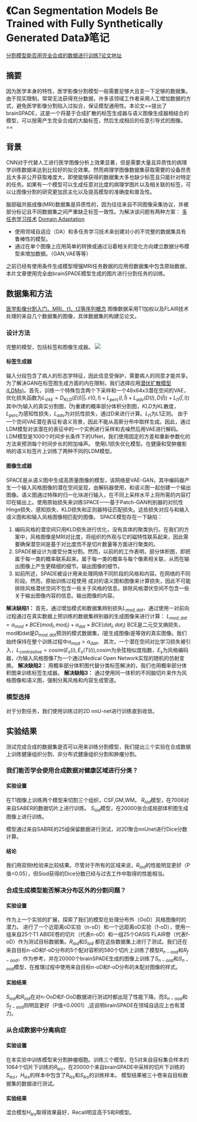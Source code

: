 # 《Can Segmentation Models Be Trained with Fully Synthetically Generated Data》笔记
[分割模型能否用完全合成的数据进行训练?论文地址](https://arxiv.org/abs/2209.08256)

## 摘要
因为医学本身的特性，医学影像分割模型一般需要足够大且变一下足够的数据集。由于现实限制，常常无法获得充分数据，许多该领域工作者采用人工增加数据的方式，避免医学影像分割陷入过拟合，保证模型通用性。本论文==提出了brainSPADE，这是一个将基于合成扩散的标签生成器与语义图像生成器相结合的模型，可以按需产生完全合成的大脑标签，然后生成相应的任意引导式的图像。==

## 背景
CNN对于代替人工进行医学图像分析上效果显著，但是需要大量且异质性的病理学训练数据来达到比较好的拟合效果。然而病理学图像数据集获取需要的设备昂贵且大多非公开获取难度大，即使能够获得的数据集大多也缺少标签且只能针对特定的任务。如果有一个模型可以生成任意对比度的病理学图片以及相关联的标签，可以让图像分割的研究更加民主化以及提高模型的准确度和普及性。

脑部磁共振成像(MRI)数据集是异质性的，因为往往来自不同图像采集协议，并被部分标记且不同数据集之间严重缺乏标签一致性。为解决该问题有两种方案：
[多任务学习技术](https://zhuanlan.zhihu.com/p/348873723)
[Domain Adaptation](https://zhuanlan.zhihu.com/p/50710267)
- 使用领域自适应（DA）和多任务学习技术来创建对小的不完整的数据集具有鲁棒性的模型。
- 通过在单个图像上应用简单的转换或通过沿着相关的变化方向建立数据分布模型来增加数据。（GAN,VAE等等）

之前已经有使用条件生成模型增强MRI任务数据的应用但数据集中包含原始数据，本片文章使用完全由brainSPADE模型生成的图片进行分割任务的训练。

## 数据集和方法
[医学影像分割入门、MRI、t1、t2等序列概念](https://zhuanlan.zhihu.com/p/164637783)
图像数据采用T1加权以及FLAIR技术处理的来自几个数据集的图像，具体数据集的构建见论文。

### 设计方法
完整的模型，包括标签和图像生成器。
![](论文笔记/Can%20Segmentation%20Models%20Be%20Trained%20with%20Fully%20Synthetically%20Generated%20Data/asset/模型.png)
#### 标签生成器
输入分段包含了病人的形态学特征，因此信息受保护，需要病人的同意才能共享。为了解决GAN在标签图生成方面的内在限制，我们选择应用[潜伏扩散模型(LDMs)](https://zhuanlan.zhihu.com/p/582693939)。首先，训练一个特殊包含两个下采样和一个48x64x3潜在空间的VAE，优化损失函数为$L_{VAE}=D_{KLD}(E(l)||\mathcal{N}(0,I)+L_{perc}(l,\hat{l})+L_{adv}(D(l),D(\hat{l}))+L_{l1}(\hat{l},l))$
其中$l$为输入的真实分割图，$\hat{l}$为重建的概率部分体积分割图，$KLD$为KL散度，$L_{perc}$为感知性损失，$L_{adv}$为对抗性损失，通过D来进行计算。$L_{l1}$为L1正则。
由于一个空间VAE潜在表征有语义背景，因此不能从高斯分布中取样生成。因此，通过LDM模型对该潜在的表征中的一个实例进行采样和去噪然后用VAE进行解码。LDM模型是1000个时间步长条件下的UNet，我们使用固定的方差和重新参数化的方法来预测每个时间步长的附加噪声。
使用L1损失优化模型。在健康和受肿瘤影响的语义标签片上训练了两种不同的LDM模型。

#### 图像生成器
SPACE是从语义图中生成高质量图像的模型，该网络是VAE-GAN，其中编码器产生一个输入风格图像的潜在空间呈现，由解码器使用，和语义图一起创建一个输出图像。语义图通过特殊的归一化块进行输入，在不同上采样水平上将所需的内容打印在输出上。使用原始损失来训练SPACE——基于Patch-GAN判别器的对抗性Hinge损失、感知损失、KLD损失和正则器特征匹配损失。这些损失对应与和输入语义图和和输入风格图像相匹配的图像。
SPACE模型存在一下缺陷：
1. 编码风格的潜空间只用KLD损失进行优化，没有具体的聚类执行。在我们的方案中，风格图像是MRI对比度，将组织的外观与它的磁特性联系起来，因此需要确保潜空间是基于对比度而不是切片数量等方面进行聚类的。
2. SPADE被设计为接受分类分割。然而，以前的的工作表明，部分体积图，即把属于每一类的概率联系起来。属于每一类的概率与每个像素相关联，从而在输出图像上产生更精细的细节。输出图像的细节。
3. 如前所述，SPADE被设计用来处理网络不同阶段的风格和内容。在网络的不同阶段。然而，原始训练过程使用 成对的语义图和图像来计算损失，因此不可能排除风格潜伏空间不包含一些关于风格的信息。排除风格潜伏空间不包含一些关于输出图像内容的信息。输出图像的内容。

**解决缺陷1：** 
首先，通过增加模式和数据集辨别损失$L_{mod,dat}$，通过使用一对前向过程通过在真实数据上预训练的数据集辨别器的生成图像来进行计算：
$L_{mod,dat}=\alpha_{mod}\times BCE(mod_{\hat{i}},mod_{i})+\alpha_{dat}\times BCE(dat_{\hat{i}},dat_i)$
BCE是二元交叉熵损失，mod和dat是$D_{mod,dat}$预测的模式数据集，$\hat{i}$是生成图像$i$是等效的真实图像。我们始终保持在整个训练过程中$\alpha_{mod}>\alpha_{dat}$。
其次，一个潜在空间对比学习损失被引入，$L_{contrastive}= cosim(E_s(i),E_s(T(i))$,cosim为余弦相似度指数，$E_s$为风格编码器，$i$为输入风格图像$T$为一个通过Medical Open Network实现的随机的仿射变换。
**解决缺陷2：**
用概率部分体积图代替分类标签解决的，我们也用概率部分体积图来训练标签生成器。
**解决缺陷3：**
通过使用同一体积的不同脑切片来作为风格图像和语义图，强制分离风格和内容生成管道。
### 模型选择
对于分割任务，我们使用训练过的2D nnU-net进行训练直到收敛。

## 实验结果
测试完成合成的数据集是否可以用来训练分割模型，我们提出三个实验在合成数据上训练健康组织分割、非分布式健康组织分割和肿瘤分割。
### 我们能否学会使用合成数据对健康区域进行分类？
#### 实验设置
在T1图像上训练两个模型来切割三个组织，CSF,GM,WM。
$R_{iod}$模型，在7008对来自SABER的数据切片上进行训练。
$S_{iod}$模型，在20000张合成局部体积图生成图像上进行训练。

模型通过来自SABRE的25组保留数据进行测试，对2D聚合nnUnet进行Dice分数计算。
#### 结论
我们用双侧t检验来比较结果。尽管对于所有的区域来说，$R_{iod}$的性能明显更好（P值<0.05），但Siod获得的Dice分数已经与过去工作中取得的性能相当。
### 合成生成模型能否解决分布区外的分割问题？
#### 实验设置
作为上一个实验的扩展，探索了我们的模型在处理分布外（OoD）风格图像时的潜力。
进行了一个近距离oD实验（n-oD）和一个远距离oD实验（f-oD），使用一组来自25个T1 ABIDE卷的切片（代表n-oD）和一组25个OASIS FLAIR卷（代表f-oD）作为测试目标数据集。$R_{iod}$和$S_{iod}$ 都在这些数据集上进行了测试。我们还在来自目标n-oD和f-oD分布的5个配对容积的580个切片上训练了模型$R_{n-ood}$和$R_{f-ood}$，作为参考，并在20000个brainSPADE生成的图像上训练了$S_{n-ood}$和$S_{n-ood}$模型，在推理过程中使用来自目标n-oD和f-oD分布的未配对图像的样式。
#### 实验结果
$S_{iod}$和$R_{iod}$在对n-OoD和f-OoD数据进行测试时都出现了性能下降。而$S_{n-ood}$和$S_{f-ood}$则明显更好（P值<0.0001）,这说明brainSPADE在领域自适应上也有潜力。
### 从合成数据中分离病症
#### 实验设置
在本实验中训练模型来分割肿瘤细胞。训练三个模型，在5对来自目标集合样本的1064个切片下训练的$R_{les}$，在20000个来自brainSPADE中采样的切片下训练的$S_{les}$，$H_{les}$的样本中包含了$R_{les}$和$S_{les}$的训练样本。
模型结果被三十卷来自目标数据集的数据进行测试。
#### 实验结果
混合模型$H_{les}$取得效果最好，Recall明显高于S和R模型。